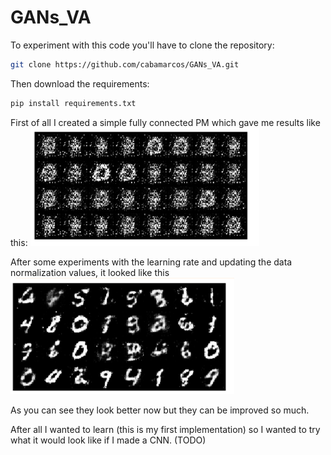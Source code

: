# GANs_VA

To experiment with this code you'll have to clone the repository:

```bash
git clone https://github.com/cabamarcos/GANs_VA.git
```

Then download the requirements:

```bash
pip install requirements.txt
```

First of all I created a simple fully connected PM which gave me results like this:
![alt text](Images/image.png)

After some experiments with the learning rate and updating the data normalization values, it looked like this
![alt text](Images/image-1.png)

As you can see they look better now but they can be improved so much.

After all I wanted to learn (this is my first implementation) so I wanted to try what it would look like if I made a CNN. (TODO)
